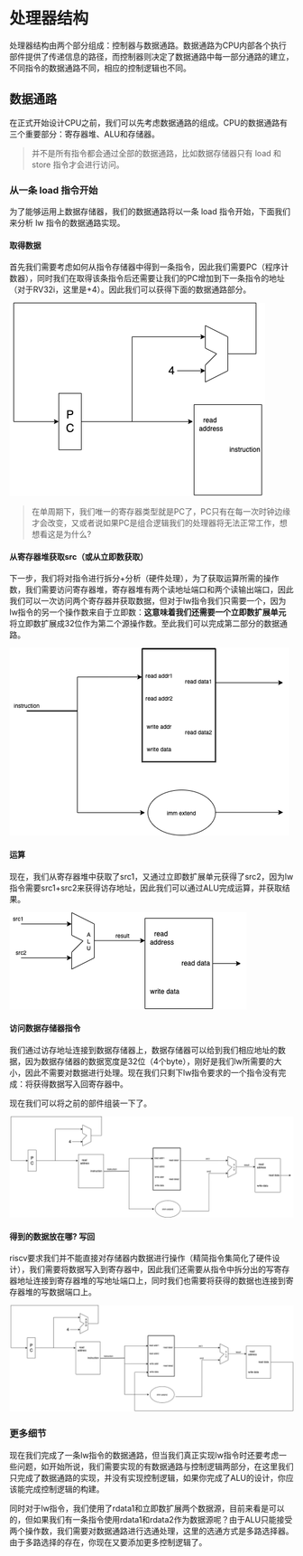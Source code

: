 # 处理器结构
处理器结构由两个部分组成：控制器与数据通路。数据通路为CPU内部各个执行部件提供了传递信息的路径，而控制器则决定了数据通路中每一部分通路的建立，不同指令的数据通路不同，相应的控制逻辑也不同。  

## 数据通路
在正式开始设计CPU之前，我们可以先考虑数据通路的组成。CPU的数据通路有三个重要部分：寄存器堆、ALU和存储器。    

> 并不是所有指令都会通过全部的数据通路，比如数据存储器只有 load 和 store 指令才会进行访问。

### 从一条 load 指令开始
为了能够运用上数据存储器，我们的数据通路将以一条 load 指令开始，下面我们来分析 lw 指令的数据通路实现。

#### 取得数据
首先我们需要考虑如何从指令存储器中得到一条指令，因此我们需要PC（程序计数器），同时我们在取得该条指令后还需要让我们的PC增加到下一条指令的地址（对于RV32i，这里是+4）。因此我们可以获得下面的数据通路部分。

![if](../img/if.png) 

> 在单周期下，我们唯一的寄存器类型就是PC了，PC只有在每一次时钟边缘才会改变，又或者说如果PC是组合逻辑我们的处理器将无法正常工作，想想看这是为什么?

#### 从寄存器堆获取src（或从立即数获取）
下一步，我们将对指令进行拆分+分析（硬件处理），为了获取运算所需的操作数，我们需要访问寄存器堆，寄存器堆有两个读地址端口和两个读输出端口，因此我们可以一次访问两个寄存器并获取数据，但对于lw指令我们只需要一个，因为lw指令的另一个操作数来自于立即数：**这意味着我们还需要一个立即数扩展单元**将立即数扩展成32位作为第二个源操作数。至此我们可以完成第二部分的数据通路。

![id](../img/id.png)

#### 运算
现在，我们从寄存器堆中获取了src1，又通过立即数扩展单元获得了src2，因为lw指令需要src1+src2来获得访存地址，因此我们可以通过ALU完成运算，并获取结果。

![ex](../img/ex.png)

#### 访问数据存储器指令
我们通过访存地址连接到数据存储器上，数据存储器可以给到我们相应地址的数据，因为数据存储器的数据宽度是32位（4个byte），刚好是我们lw所需要的大小，因此不需要对数据进行处理。现在我们只剩下lw指令要求的一个指令没有完成：将获得数据写入回寄存器中。

现在我们可以将之前的部件组装一下了。

![if_id_ex](../img/if_id_ex_mem.png)

#### 得到的数据放在哪? 写回
riscv要求我们并不能直接对存储器内数据进行操作（精简指令集简化了硬件设计），我们需要将数据写入到寄存器中，因此我们还需要从指令中拆分出的写寄存器地址连接到寄存器堆的写地址端口上，同时我们也需要将获得的数据也连接到寄存器堆的写数据端口上。

![cpu](../img/cpu.png)

### 更多细节
现在我们完成了一条lw指令的数据通路，但当我们真正实现lw指令时还要考虑一些问题，如开始所说，我们需要实现的有数据通路与控制逻辑两部分，在这里我们只完成了数据通路的实现，并没有实现控制逻辑，如果你完成了ALU的设计，你应该能完成控制逻辑的构建。

同时对于lw指令，我们使用了rdata1和立即数扩展两个数据源，目前来看是可以的，但如果我们有一条指令使用rdata1和rdata2作为数据源呢？由于ALU只能接受两个操作数，我们需要对数据通路进行选通处理，这里的选通方式是多路选择器。由于多路选择的存在，你现在又要添加更多控制逻辑了。
